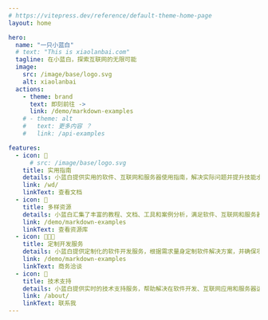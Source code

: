 ```yaml
---
# https://vitepress.dev/reference/default-theme-home-page
layout: home

hero:
  name: "一只小蓝白"
  # text: "This is xiaolanbai.com"
  tagline: 在小蓝白，探索互联网的无限可能
  image:
    src: /image/base/logo.svg
    alt: xiaolanbai
  actions:
    - theme: brand
      text: 即刻前往 ->
      link: /demo/markdown-examples
    # - theme: alt
    #   text: 更多内容 ？
    #   link: /api-examples

features:
  - icon: 🌈
      # src: /image/base/logo.svg
    title: 实用指南
    details: 小蓝白提供实用的软件、互联网和服务器使用指南，解决实际问题并提升技能水平。
    link: /wd/
    linkText: 查看文档
  - icon: 🎈
    title: 多样资源
    details: 小蓝白汇集了丰富的教程、文档、工具和案例分析，满足软件、互联网和服务器领域的多样化需求。
    link: /demo/markdown-examples
    linkText: 查看资源库
  - icon: 👨🏻‍💻
    title: 定制开发服务
    details: 小蓝白提供定制化的软件开发服务，根据需求量身定制软件解决方案，并确保项目按时交付、高质量完成。
    link: /demo/markdown-examples
    linkText: 商务洽谈
  - icon: 🍉
    title: 技术支持
    details: 小蓝白提供实时的技术支持服务，帮助解决在软件开发、互联网应用和服务器运维过程中遇到的问题。
    link: /about/
    linkText: 联系我
---
```


<style>

:root {
  /* hero.name 文字渐变色 */
  --vp-home-hero-name-color: transparent;
  --vp-home-hero-name-background: -webkit-linear-gradient(120deg, #bd34fe, #41d1ff);

  /* hero.image 背景渐变色 */
  /* --vp-home-hero-image-background-image: linear-gradient(-45deg, #bd34fe 50%, #47caff 50%);
  --vp-home-hero-image-filter: blur(44px); */

}



</style>